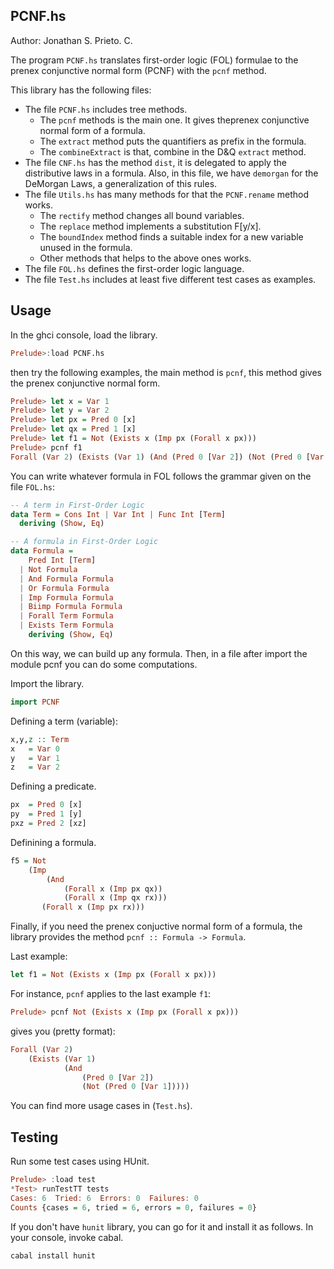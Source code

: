 PCNF.hs
---
Author: Jonathan S. Prieto. C.

The program `PCNF.hs` translates first-order logic (FOL) formulae to the
prenex conjunctive normal form (PCNF) with the `pcnf` method.

This library has the following files:

- The file `PCNF.hs` includes tree methods.
  - The `pcnf` methods is the main one. It gives theprenex conjunctive normal
  form of a formula.
  - The `extract` method puts the quantifiers as prefix in the formula.
  - The `combineExtract` is that, combine in the D&Q `extract` method.
- The file `CNF.hs` has the method `dist`, it is delegated to apply the
distributive laws in a formula. Also, in this file, we have `demorgan` for
the DeMorgan Laws, a generalization of this rules.
- The file `Utils.hs` has many methods for that the `PCNF.rename` method
works.
  - The `rectify` method changes all bound variables.
  - The `replace` method implements a substitution F[y/x].
  - The `boundIndex` method finds a suitable index for a new variable
  unused in the formula.
  - Other methods that helps to the above ones works.
- The file `FOL.hs` defines the first-order logic language.
- The file `Test.hs` includes at least five different test cases as examples.

Usage
---
In the ghci console, load the library.

```Haskell
Prelude>:load PCNF.hs
```
then try the following examples, the main method is `pcnf`, this method gives
the prenex conjunctive normal form.

```Haskell
Prelude> let x = Var 1
Prelude> let y = Var 2
Prelude> let px = Pred 0 [x]
Prelude> let qx = Pred 1 [x]
Prelude> let f1 = Not (Exists x (Imp px (Forall x px)))
Prelude> pcnf f1
Forall (Var 2) (Exists (Var 1) (And (Pred 0 [Var 2]) (Not (Pred 0 [Var 1]))))
```

You can write whatever formula in FOL follows the grammar given on the file `FOL.hs`:

```Haskell
-- A term in First-Order Logic
data Term = Cons Int | Var Int | Func Int [Term]
  deriving (Show, Eq)

-- A formula in First-Order Logic
data Formula =
    Pred Int [Term]
  | Not Formula
  | And Formula Formula
  | Or Formula Formula
  | Imp Formula Formula
  | Biimp Formula Formula
  | Forall Term Formula
  | Exists Term Formula
    deriving (Show, Eq)
```

On this way, we can build up any formula. Then, in a file after import
the module pcnf you can do some computations.

Import the library.
```Haskell
import PCNF
```

Defining a term (variable):
```Haskell
x,y,z :: Term
x   = Var 0
y   = Var 1
z   = Var 2
```

Defining a predicate.
```Haskell
px  = Pred 0 [x]
py  = Pred 1 [y]
pxz = Pred 2 [xz]
```

Definining a formula.
```Haskell
f5 = Not
    (Imp
        (And
            (Forall x (Imp px qx))
            (Forall x (Imp qx rx)))
       (Forall x (Imp px rx)))
```

Finally, if you need the prenex conjuctive normal form of a formula,
the library provides the method `pcnf :: Formula -> Formula`.

Last example:

```Haskell
let f1 = Not (Exists x (Imp px (Forall x px)))
```

For instance, `pcnf` applies to the last example `f1`:

```Haskell
Prelude> pcnf Not (Exists x (Imp px (Forall x px)))
```

gives you (pretty format):

```Haskell
Forall (Var 2)
    (Exists (Var 1)
            (And
                (Pred 0 [Var 2])
                (Not (Pred 0 [Var 1]))))
```

You can find more usage cases in (`Test.hs`).

Testing
---
Run some test cases using HUnit.

```Haskell
Prelude> :load test
*Test> runTestTT tests
Cases: 6  Tried: 6  Errors: 0  Failures: 0
Counts {cases = 6, tried = 6, errors = 0, failures = 0}
```

If you don't have `hunit` library, you can go for it and install it as follows. In your console, invoke cabal.

```Haskell
cabal install hunit
```